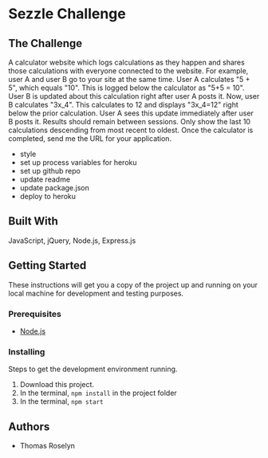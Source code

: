
# Sezzle Challenge

## The Challenge

A calculator website which logs calculations as they happen and shares those calculations with everyone connected to the website. For example, user A and user B go to your site at the same time. User A calculates "5 + 5", which equals "10". This is logged below the calculator as "5+5 = 10". User B is updated about this calculation right after user A posts it. Now, user B calculates "3x_4". This calculates to 12 and displays "3x_4=12" right below the prior calculation. User A sees this update immediately after user B posts it. Results should remain between sessions. Only show the last 10 calculations descending from most recent to oldest. Once the calculator is completed, send me the URL for your application.

- style
- set up process variables for heroku
- set up github repo
- update readme
- update package.json
- deploy to heroku


## Built With

JavaScript, jQuery, Node.js, Express.js

## Getting Started

These instructions will get you a copy of the project up and running on your local machine for development and testing purposes.

### Prerequisites

- [Node.js](https://nodejs.org/en/)

### Installing

Steps to get the development environment running.

1. Download this project.
4. In the terminal, `npm install` in the project folder
5. In the terminal, `npm start`

## Authors

* Thomas Roselyn